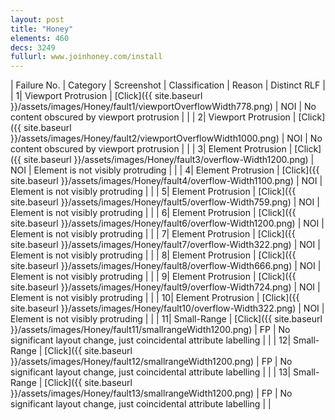 ```yaml
---
layout: post
title: "Honey"
elements: 460
decs: 3249
fullurl: www.joinhoney.com/install
---
```

| Failure No. | Category | Screenshot | Classification | Reason | Distinct RLF |
| 1| Viewport Protrusion | [Click]({{ site.baseurl }}/assets/images/Honey/fault1/viewportOverflowWidth778.png) | NOI | No content obscured by viewport protrusion | |
| 2| Viewport Protrusion | [Click]({{ site.baseurl }}/assets/images/Honey/fault2/viewportOverflowWidth1000.png) | NOI | No content obscured by viewport protrusion | |
| 3| Element Protrusion | [Click]({{ site.baseurl }}/assets/images/Honey/fault3/overflow-Width1200.png) | NOI | Element is not visibly protruding | |
| 4| Element Protrusion | [Click]({{ site.baseurl }}/assets/images/Honey/fault4/overflow-Width1100.png) | NOI | Element is not visibly protruding | |
| 5| Element Protrusion | [Click]({{ site.baseurl }}/assets/images/Honey/fault5/overflow-Width759.png) | NOI | Element is not visibly protruding | |
| 6| Element Protrusion | [Click]({{ site.baseurl }}/assets/images/Honey/fault6/overflow-Width1200.png) | NOI | Element is not visibly protruding | |
| 7| Element Protrusion | [Click]({{ site.baseurl }}/assets/images/Honey/fault7/overflow-Width322.png) | NOI | Element is not visibly protruding | |
| 8| Element Protrusion | [Click]({{ site.baseurl }}/assets/images/Honey/fault8/overflow-Width666.png) | NOI | Element is not visibly protruding | |
| 9| Element Protrusion | [Click]({{ site.baseurl }}/assets/images/Honey/fault9/overflow-Width724.png) | NOI | Element is not visibly protruding | |
| 10| Element Protrusion | [Click]({{ site.baseurl }}/assets/images/Honey/fault10/overflow-Width322.png) | NOI | Element is not visibly protruding | |
| 11| Small-Range | [Click]({{ site.baseurl }}/assets/images/Honey/fault11/smallrangeWidth1200.png) | FP | No significant layout change, just coincidental attribute labelling | |
| 12| Small-Range | [Click]({{ site.baseurl }}/assets/images/Honey/fault12/smallrangeWidth1200.png) | FP | No significant layout change, just coincidental attribute labelling | |
| 13| Small-Range | [Click]({{ site.baseurl }}/assets/images/Honey/fault13/smallrangeWidth1200.png) | FP | No significant layout change, just coincidental attribute labelling | |
